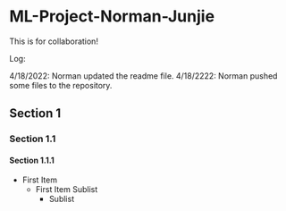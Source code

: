 # ML-Project-Norman-Junjie
This is for collaboration!

Log:

4/18/2022: Norman updated the readme file.
4/18/2222: Norman pushed some files to the repository.


## Section 1

### Section 1.1

#### Section 1.1.1

- First Item
  - First Item Sublist
    - Sublist
